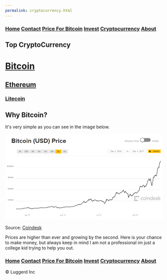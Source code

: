 ```yaml
---
permalink: cryptocurrency.html
---
```


### [Home](index.md)  [Contact](contact.html) [Price For Bitcoin](gains.html) [Invest](invest.html)  [Cryptocurrency](cryptocurrency.html) [About](about.html)

## Top CryptoCurrency
# [**Bitcoin**](https://www.bitcoin.com/) 
## [**Ethereum**](https://ethereum.org/)
### [**Litecoin**](https://litecoin.org/)


## Why Bitcoin?
It's very simple as you can see in the image below.
  <head>                                                                                                    
  <link rel="stylesheet" type="text/css" href="main.css">
  </head>
  <body width = "device-width">
  <img class="Pic"
        src="bitcoinprice.png">
  </body>
  
Source: [Coindesk](https://www.coindesk.com/)

Prices are higher than ever and growing by the second.
Here is your chance to make money, but always keep in mind I am not a professional im just
a college kid trying to help you out.

### [Home](index.md)  [Contact](contact.html) [Price For Bitcoin](gains.html) [Invest](invest.html)  [Cryptocurrency](cryptocurrency.html) [About](about.html) 
<div class="navbar-text pull-left">
    &copy; Luggerd Inc
    </div>
